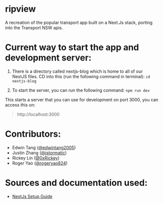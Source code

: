 # ripview
A recreation of the popular transport app built on a Next.Js stack, porting into the Transport NSW apis.

# Current way to start the app and development server:
1.  There is a directory called nextjs-blog which is home to all of our NextJS files. CD into this (run the following command in terminal):
``` cd nextjs-blog ```

2. To start the server, you can run the following command:
```npm run dev```

This starts a server that you can use for development on port 3000, you can access this on:
> http://localhost:3000


# Contributors:
- Edwin Tang ([@edwintang2005](https://github.com/Edwintang2005))
- Justin Zhang ([@jstormatic](https://github.com/jstormatic))
- Rickey Lin ([@0xRickey](https://github.com/0xRickey))
- Roger Yao ([@rogeryao824](https://github.com/rogeryao824))

# Sources and documentation used:
- [NextJs Setup Guide](https://nextjs.org/learn-pages-router/basics/create-nextjs-app/setup)